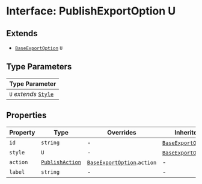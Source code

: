 # Interface: PublishExportOption U

## Extends

- [`BaseExportOption`](base-export-option/index.md) `U`

## Type Parameters

| Type Parameter |
| ------ |
| `U` *extends* [`Style`](style/index.md) |

## Properties

| Property | Type | Overrides | Inherited from |
| ------ | ------ | ------ | ------ |
| `id` | `string` | - | [`BaseExportOption`](base-export-option/index.md).`id` |
| `style` | `U` | - | [`BaseExportOption`](base-export-option/index.md).`style` |
| `action` | [`PublishAction`](publish-action/index.md) | [`BaseExportOption`](base-export-option/index.md).`action` | - |
| `label` | `string` | - | - |
